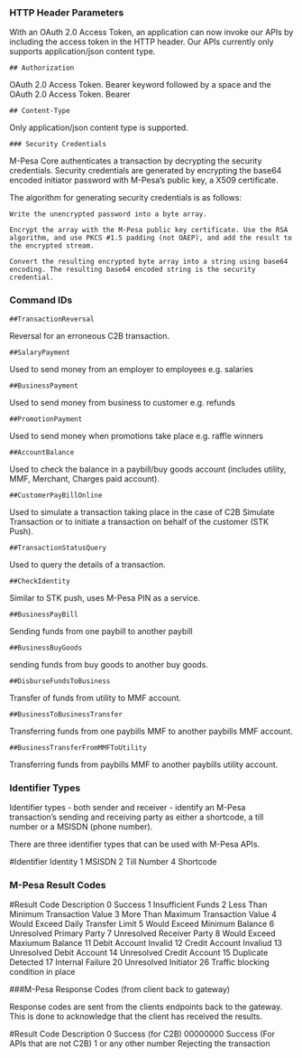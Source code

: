 ### HTTP Header Parameters
With an OAuth 2.0 Access Token, an application can now invoke our APIs by including the access token in the HTTP header. Our APIs currently only supports application/json content type.

	## Authorization 	
OAuth 2.0 Access Token. Bearer keyword followed by a space and the OAuth 2.0 Access Token. Bearer <Access-Token>

	## Content-Type 	
Only application/json content type is supported.

	### Security Credentials
M-Pesa Core authenticates a transaction by decrypting the security credentials. Security credentials are generated by encrypting the base64 encoded initiator password with M-Pesa’s public key, a X509 certificate.

The algorithm for generating security credentials is as follows:

    Write the unencrypted password into a byte array.

    Encrypt the array with the M-Pesa public key certificate. Use the RSA algorithm, and use PKCS #1.5 padding (not OAEP), and add the result to the encrypted stream.

    Convert the resulting encrypted byte array into a string using base64 encoding. The resulting base64 encoded string is the security credential.

### Command IDs

	##TransactionReversal 
Reversal for an erroneous C2B transaction.

	##SalaryPayment 	
Used to send money from an employer to employees e.g. salaries

	##BusinessPayment 	
Used to send money from business to customer e.g. refunds

	##PromotionPayment 	
Used to send money when promotions take place e.g. raffle winners

	##AccountBalance 	
Used to check the balance in a paybill/buy goods account (includes utility, MMF, Merchant, Charges paid account).

	##CustomerPayBillOnline 	
Used to simulate a transaction taking place in the case of C2B Simulate Transaction or to initiate a transaction on behalf of the customer (STK Push).

	##TransactionStatusQuery 
Used to query the details of a transaction.

	##CheckIdentity 	
Similar to STK push, uses M-Pesa PIN as a service.

	##BusinessPayBill 	
Sending funds from one paybill to another paybill

	##BusinessBuyGoods 	
sending funds from buy goods to another buy goods.

	##DisburseFundsToBusiness 	
Transfer of funds from utility to MMF account.

	##BusinessToBusinessTransfer 	
Transferring funds from one paybills MMF to another paybills MMF account.

	##BusinessTransferFromMMFToUtility 
Transferring funds from paybills MMF to another paybills utility account.

### Identifier Types

Identifier types - both sender and receiver - identify an M-Pesa transaction’s sending and receiving party as either a shortcode, a till number or a MSISDN (phone number). 

There are three identifier types that can be used with M-Pesa APIs.

#Identifier 	Identity
	1 		MSISDN
	2 		Till Number
	4 		Shortcode

### M-Pesa Result Codes

#Result Code 	Description
	0 			Success
	1 			Insufficient Funds
	2 			Less Than Minimum Transaction Value
	3 			More Than Maximum Transaction Value
	4 			Would Exceed Daily Transfer Limit
	5 			Would Exceed Minimum Balance
	6 			Unresolved Primary Party
	7 			Unresolved Receiver Party
	8 			Would Exceed Maxiumum Balance
	11 			Debit Account Invalid
	12 			Credit Account Invaliud
	13 			Unresolved Debit Account
	14 			Unresolved Credit Account
	15 			Duplicate Detected
	17 			Internal Failure
	20 			Unresolved Initiator
	26 			Traffic blocking condition in place

###M-Pesa Response Codes (from client back to gateway)

Response codes are sent from the clients endpoints back to the gateway. This is done to acknowledge that the client has received the results.

#Result Code 				Description
	0 							Success (for C2B)
	00000000 					Success (For APIs that are not C2B)
	1 or any other number 		Rejecting the transaction